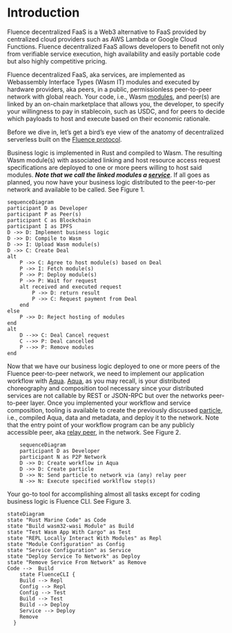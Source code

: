 # Introduction

Fluence decentralized FaaS is a Web3 alternative to FaaS provided by centralized cloud providers 
such as AWS Lambda or Google Cloud Functions.
Fluence decentralized FaaS allows developers to benefit not only from verifiable service execution, 
high availability and easily portable code but also highly competitive pricing.

Fluence decentralized FaaS, aka services, are implemented as Webassembly Interface Types (Wasm IT) modules 
and executed by hardware providers, aka peers, in a public, permissionless peer-to-peer network with global reach.
Your code, i.e., Wasm [modules](/docs/build/glossary.md#marine-module), and peer(s) are linked by an on-chain 
marketplace that allows you, the developer, 
to specify your willingness to pay in stablecoin, such as USDC, and for peers to decide which payloads 
to host and execute based on their economic rationale.

Before we dive in, let’s get a bird’s eye view of the anatomy of decentralized serverless built on the [Fluence protocol](/docs/build/glossary.md#fluence-protocol).

Business logic is implemented in Rust and compiled to Wasm.
The resulting Wasm module(s) with associated linking and host resource access request specifications
are deployed to one or more peers willing to host said modules.
***Note that we call the linked modules a [service](/docs/build/glossary.md#service)***. 
If all goes as planned, you now have your business logic distributed to the peer-to-per network and available to be called.
See Figure 1.

```mermaid
sequenceDiagram
participant D as Developer
participant P as Peer(s)
participant C as Blockchain
participant I as IPFS
D ->> D: Implement business logic
D ->> D: Compile to Wasm
D ->> I: Upload Wasm module(s)
D ->> C: Create Deal
alt
	P ->> C: Agree to host module(s) based on Deal
	P ->> I: Fetch module(s)
	P ->> P: Deploy module(s)
	P ->> P: Wait for request
	alt received and executed request
		P ->> D: return result
		P ->> C: Request payment from Deal
	end
else
	P ->> D: Reject hosting of modules
end
alt
	D -->> C: Deal Cancel request
	C -->> P: Deal cancelled
	P -->> P: Remove modules
end
```

Now that we have our business logic deployed to one or more peers of the Fluence peer-to-peer network,
we need to implement our application workflow with [Aqua](/docs/build/glossary.md#aqua).
[Aqua](https://github.com/fluencelabs/aqua), as you may recall,
is your distributed choreography and composition tool necessary since your distributed services 
are not callable by REST or JSON-RPC but over the networks peer-to-peer layer.
Once you implemented your workflow and service composition, 
tooling is available to create the previously discussed [particle](/docs/build/glossary.md#particle), i.e., compiled Aqua, data and metadata,
and deploy it to the network. Note that the entry point of your workflow program can be any publicly accessible peer,
aka [relay peer](/docs/build/glossary.md#relay), in the network. See Figure 2.

```mermaid
	sequenceDiagram
	participant D as Developer
	participant N as P2P Network
	D ->> D: Create workflow in Aqua
	D ->> D: Create particle
	D ->> N: Send particle to network via (any) relay peer
	N ->> N: Execute specified worklflow step(s)
```

Your go-to tool for accomplishing almost all tasks except for coding business logic is Fluence CLI. See Figure 3.

```mermaid
stateDiagram
state "Rust Marine Code" as Code
state "Build wasm32-wasi Module" as Build
state "Test Wasm App With Cargo" as Test
state "REPL Locally Interact With Modules" as Repl
state "Module Configuration" as Config
state "Service Configuration" as Service
state "Deploy Service To Network" as Deploy
state "Remove Service From Network" as Remove
Code -->  Build
	state FluenceCLI {
	Build --> Repl
	Config --> Repl
	Config --> Test
	Build --> Test
	Build --> Deploy
	Service --> Deploy
	Remove
  }
```